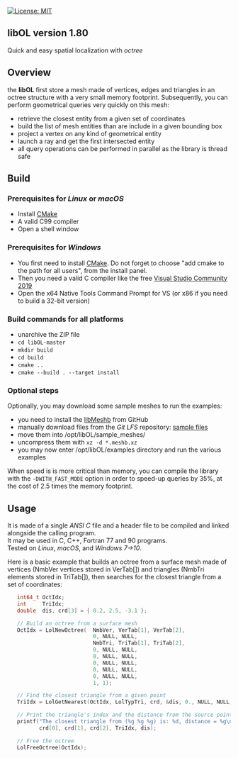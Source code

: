 [![License: MIT](https://img.shields.io/badge/License-MIT-yellow.svg)](https://opensource.org/licenses/MIT)

## libOL version 1.80
Quick and easy spatial localization with _octree_

## Overview
the **libOL** first store a mesh made of vertices, edges and triangles in an octree structure with a very small memory footprint.
Subsequently, you can perform geometrical queries very quickly on this mesh:
- retrieve the closest entity from a given set of coordinates
- build the list of mesh entities than are include in a given bounding box
- project a vertex on any kind of geometrical entity
- launch a ray and get the first intersected entity
- all query operations can be performed in parallel as the library is thread safe

## Build

### Prerequisites for *Linux* or *macOS*
- Install [CMake](https://cmake.org/files/v3.7/cmake-3.7.2-win64-x64.msi)
- A valid C99 compiler
- Open a shell window

### Prerequisites for *Windows*
- You first need to install [CMake](https://cmake.org/files/v3.7/cmake-3.7.2-win64-x64.msi). Do not forget to choose "add cmake to the path for all users", from the install panel.
- Then you need a valid C compiler like the free [Visual Studio Community 2019](https://www.visualstudio.com/vs/visual-studio-express/)
- Open the x64 Native Tools Command Prompt for VS (or x86 if you need to build a 32-bit version)

### Build commands for all platforms
- unarchive the ZIP file
- `cd libOL-master`
- `mkdir build`
- `cd build`
- `cmake ..`
- `cmake --build . --target install`

### Optional steps
Optionally, you may download some sample meshes to run the examples:
- you need to install the [libMeshb](https://github.com/LoicMarechal/libMeshb) from GitHub
- manually download files from the *Git LFS* repository: [sample files](sample_meshes/)
- move them into /opt/libOL/sample_meshes/
- uncompress them with `xz -d *.meshb.xz`
- you may now enter /opt/libOL/examples directory and run the various examples

When speed is is more critical than memory, you can compile the library with the `-DWITH_FAST_MODE` option in order to speed-up queries by 35%, at the cost of 2.5 times the memory footprint.

## Usage
It is made of a single *ANSI C* file and a header file to be compiled and linked alongside the calling program.  
It may be used in C, C++, Fortran 77 and 90 programs.  
Tested on *Linux*, *macOS*, and *Windows 7->10*.

Here is a basic example that builds an octree from a surface mesh made of vertices (NmbVer vertices stored in VerTab[]) and triangles (NmbTri elements stored in TriTab[]), then searches for the closest triangle from a set of coordinates:

```C++
   int64_t OctIdx;
   int     TriIdx;
   double  dis, crd[3] = { 0.2, 2.5, -3.1 };

   // Build an octree from a surface mesh
   OctIdx = LolNewOctree(  NmbVer, VerTab[1], VerTab[2],
                           0, NULL, NULL,
                           NmbTri, TriTab[1], TriTab[2],
                           0, NULL, NULL,
                           0, NULL, NULL,
                           0, NULL, NULL,
                           0, NULL, NULL,
                           0, NULL, NULL,
                           1, 1);

   // Find the closest triangle from a given point
   TriIdx = LolGetNearest(OctIdx, LolTypTri, crd, &dis, 0., NULL, NULL, 0);

   // Print the triangle's index and the distance from the source point
   printf("The closest triangle from (%g %g %g) is: %d, distance = %g\n",
          crd[0], crd[1], crd[2], TriIdx, dis);

   // Free the octree
   LolFreeOctree(OctIdx);
```
